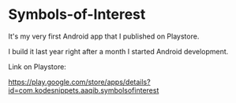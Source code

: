 # Symbols-of-Interest
It's my very first Android app that I published on Playstore.

I build it last year right after a month I started Android development.

Link on Playstore:

https://play.google.com/store/apps/details?id=com.kodesnippets.aaqib.symbolsofinterest
